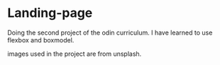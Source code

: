 # Landing-page
Doing the second project of the odin curriculum.
I have learned to use flexbox and boxmodel.


images used in the project are from unsplash.